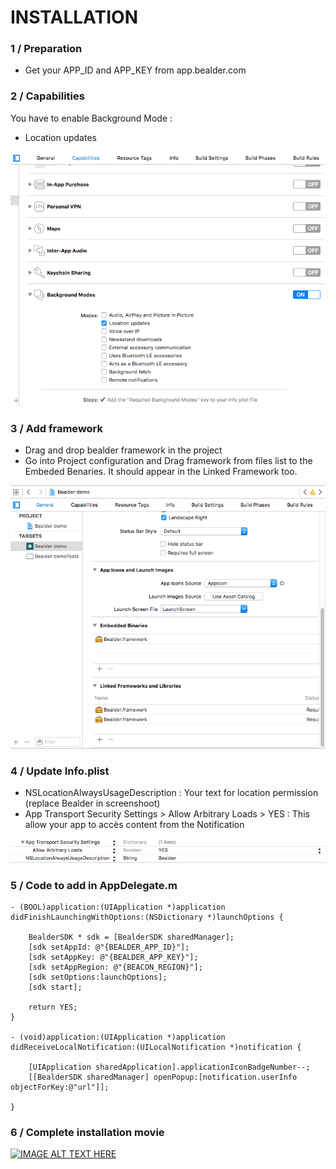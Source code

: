 # INSTALLATION

### 1 / Preparation

* Get your APP_ID and APP_KEY from app.bealder.com

### 2 / Capabilities

You have to enable Background Mode :

* Location updates

![project tree](images/capabilities.png)

### 3 / Add framework

* Drag and drop bealder framework in the project
* Go into Project configuration and Drag framework from files list to the Embeded Benaries. It should appear in the Linked Framework too.

![project tree](images/libraries.png)

### 4 / Update Info.plist

* NSLocationAlwaysUsageDescription : Your text for location permission (replace Bealder in screenshoot)
* App Transport Security Settings > Allow Arbitrary Loads > YES : This allow your app to accès content from the Notification

![project tree](images/infoplist.png)

### 5 / Code to add in AppDelegate.m

```shell
- (BOOL)application:(UIApplication *)application didFinishLaunchingWithOptions:(NSDictionary *)launchOptions {

    BealderSDK * sdk = [BealderSDK sharedManager];
    [sdk setAppId: @"{BEALDER_APP_ID}"];
    [sdk setAppKey: @"{BEALDER_APP_KEY}"];
    [sdk setAppRegion: @"{BEACON_REGION}"];
    [sdk setOptions:launchOptions];
    [sdk start];

    return YES;
}

- (void)application:(UIApplication *)application didReceiveLocalNotification:(UILocalNotification *)notification {

    [UIApplication sharedApplication].applicationIconBadgeNumber--;
    [[BealderSDK sharedManager] openPopup:[notification.userInfo objectForKey:@"url"]];

}
```
### 6 / Complete installation movie

[![IMAGE ALT TEXT HERE](http://img.youtube.com/vi/tX6eISAAUi4/0.jpg)](http://www.youtube.com/watch?v=tX6eISAAUi4)
